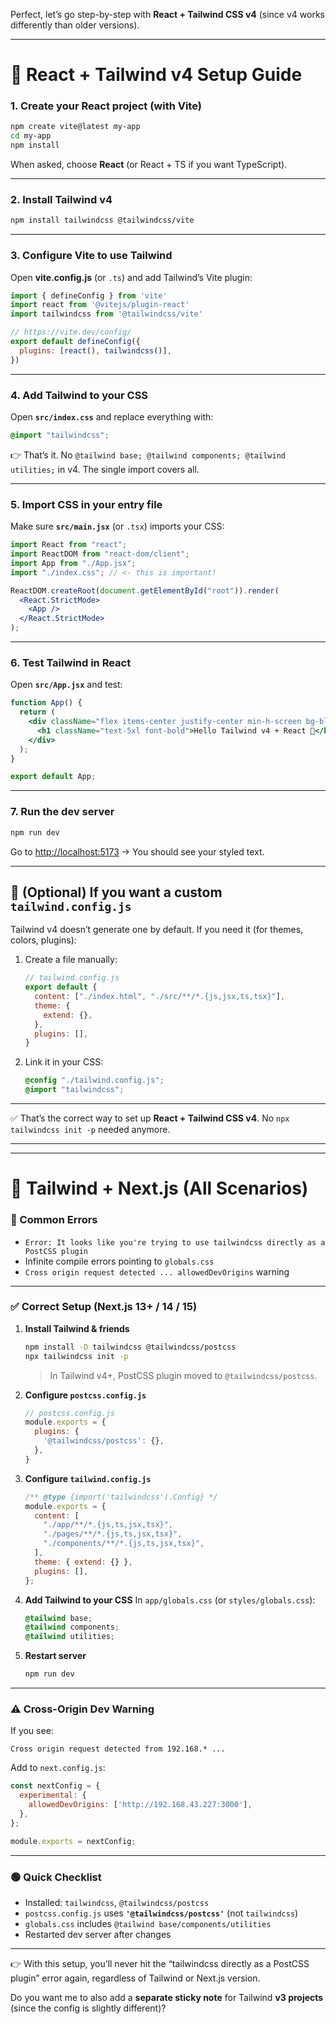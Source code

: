 
Perfect, let’s go step-by-step with **React + Tailwind CSS v4** (since v4 works differently than older versions).

---

# 🚀 React + Tailwind v4 Setup Guide

### 1. Create your React project (with Vite)

```bash
npm create vite@latest my-app
cd my-app
npm install
```

When asked, choose **React** (or React + TS if you want TypeScript).

---

### 2. Install Tailwind v4

```bash
npm install tailwindcss @tailwindcss/vite
```

---

### 3. Configure Vite to use Tailwind

Open **vite.config.js** (or `.ts`) and add Tailwind’s Vite plugin:

```js
import { defineConfig } from 'vite'
import react from '@vitejs/plugin-react'
import tailwindcss from '@tailwindcss/vite'

// https://vite.dev/config/
export default defineConfig({
  plugins: [react(), tailwindcss()],
})
```

---

### 4. Add Tailwind to your CSS

Open **`src/index.css`** and replace everything with:

```css
@import "tailwindcss";
```

👉 That’s it. No `@tailwind base; @tailwind components; @tailwind utilities;` in v4. The single import covers all.

---

### 5. Import CSS in your entry file

Make sure **`src/main.jsx`** (or `.tsx`) imports your CSS:

```jsx
import React from "react";
import ReactDOM from "react-dom/client";
import App from "./App.jsx";
import "./index.css"; // <- this is important!

ReactDOM.createRoot(document.getElementById("root")).render(
  <React.StrictMode>
    <App />
  </React.StrictMode>
);
```

---

### 6. Test Tailwind in React

Open **`src/App.jsx`** and test:

```jsx
function App() {
  return (
    <div className="flex items-center justify-center min-h-screen bg-blue-600 text-white">
      <h1 className="text-5xl font-bold">Hello Tailwind v4 + React 🚀</h1>
    </div>
  );
}

export default App;
```

---

### 7. Run the dev server

```bash
npm run dev
```

Go to [http://localhost:5173](http://localhost:5173) → You should see your styled text.

---

## 🔧 (Optional) If you want a custom `tailwind.config.js`

Tailwind v4 doesn’t generate one by default. If you need it (for themes, colors, plugins):

1. Create a file manually:

   ```js
   // tailwind.config.js
   export default {
     content: ["./index.html", "./src/**/*.{js,jsx,ts,tsx}"],
     theme: {
       extend: {},
     },
     plugins: [],
   }
   ```

2. Link it in your CSS:

   ```css
   @config "./tailwind.config.js";
   @import "tailwindcss";
   ```

---

✅ That’s the correct way to set up **React + Tailwind CSS v4**.
No `npx tailwindcss init -p` needed anymore.

---


---

# 📝    Tailwind + Next.js (All Scenarios)

### 🔴 Common Errors

* `Error: It looks like you're trying to use tailwindcss directly as a PostCSS plugin`
* Infinite compile errors pointing to `globals.css`
* `Cross origin request detected ... allowedDevOrigins` warning

---

### ✅ Correct Setup (Next.js 13+ / 14 / 15)

1. **Install Tailwind & friends**

   ```sh
   npm install -D tailwindcss @tailwindcss/postcss
   npx tailwindcss init -p
   ```

   > In Tailwind v4+, PostCSS plugin moved to `@tailwindcss/postcss`.

2. **Configure `postcss.config.js`**

   ```js
   // postcss.config.js
   module.exports = {
     plugins: {
       '@tailwindcss/postcss': {},
     },
   }
   ```

3. **Configure `tailwind.config.js`**

   ```js
   /** @type {import('tailwindcss').Config} */
   module.exports = {
     content: [
       "./app/**/*.{js,ts,jsx,tsx}",
       "./pages/**/*.{js,ts,jsx,tsx}",
       "./components/**/*.{js,ts,jsx,tsx}",
     ],
     theme: { extend: {} },
     plugins: [],
   };
   ```

4. **Add Tailwind to your CSS**
   In `app/globals.css` (or `styles/globals.css`):

   ```css
   @tailwind base;
   @tailwind components;
   @tailwind utilities;
   ```

5. **Restart server**

   ```sh
   npm run dev
   ```

---

### ⚠️ Cross-Origin Dev Warning

If you see:

```
Cross origin request detected from 192.168.* ...
```

Add to `next.config.js`:

```js
const nextConfig = {
  experimental: {
    allowedDevOrigins: ['http://192.168.43.227:3000'],
  },
};

module.exports = nextConfig;
```

---

### 🟢 Quick Checklist

* Installed: `tailwindcss`, `@tailwindcss/postcss`
* `postcss.config.js` uses **`'@tailwindcss/postcss'`** (not `tailwindcss`)
* `globals.css` includes `@tailwind base/components/utilities`
* Restarted dev server after changes

---

👉 With this setup, you’ll never hit the “tailwindcss directly as a PostCSS plugin” error again, regardless of Tailwind or Next.js version.

Do you want me to also add a **separate sticky note** for Tailwind **v3 projects** (since the config is slightly different)?
